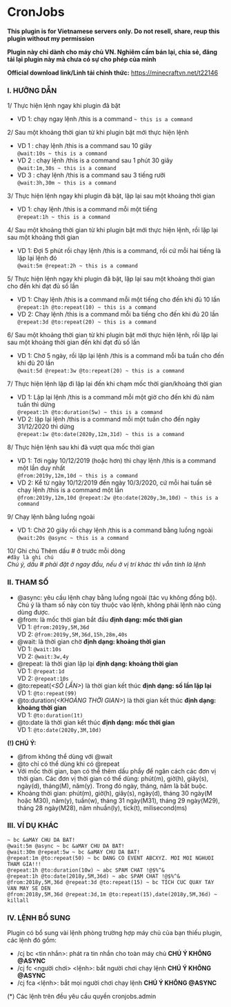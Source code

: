 # CronJobs

**This plugin is for Vietnamese servers only. Do not resell, share, reup this plugin without my permission**

**Plugin này chỉ dành cho máy chủ VN. Nghiêm cấm bán lại, chia sẻ, đăng tải lại plugin này mà chưa có sự cho phép của mình**

**Official download link/Linh tải chính thức:** https://minecraftvn.net/t22146 

### I. HƯỠNG DẪN
1/ Thực hiện lệnh ngay khi plugin đã bật
- VD 1: chạy ngay lệnh /this is a command
```~ this is a command```

2/ Sau một khoảng thời gian từ khi plugin bật mới thực hiện lệnh
- VD 1 : chạy lệnh /this is a command sau 10 giây<br>
```@wait:10s ~ this is a command```
- VD 2 : chạy lệnh /this is a command sau 1 phút 30 giây<br>
```@wait:1m,30s ~ this is a command```
- VD 3 : chạy lệnh /this is a command sau 3 tiếng rưỡi<br>
```@wait:3h,30m ~ this is a command```

3/ Thực hiện lệnh ngay khi plugin đã bật, lặp lại sau một khoảng thời gian
- VD 1: chạy lệnh /this is a command mỗi một tiếng<br>
```@repeat:1h ~ this is a command```

4/ Sau một khoảng thời gian từ khi plugin bật mới thực hiện lệnh, rồi lặp lại sau một khoảng thời gian
- VD 1: Đợi 5 phút rồi chạy lệnh /this is a command, rồi cứ mỗi hai tiếng là lặp lại lệnh đó<br>
```@wait:5m @repeat:2h ~ this is a command```

5/ Thực hiện lệnh ngay khi plugin đã bật, lặp lại sau một khoảng thời gian cho đến khi đạt đủ số lần
- VD 1: Chạy lệnh /this is a command mỗi một tiếng cho đến khi đủ 10 lần<br>
```@repeat:1h @to:repeat(10) ~ this is a command```
- VD 2: Chạy lệnh /this is a command mỗi ba tiếng cho đến khi đủ 20 lần<br>
```@repeat:3d @to:repeat(20) ~ this is a command```

6/ Sau một khoảng thời gian từ khi plugin bật mới thực hiện lệnh, rồi lặp lại sau một khoảng thời gian đến khi đạt đủ số lần
- VD 1: Chờ 5 ngày, rồi lặp lại lệnh /this is a command mỗi ba tuần cho đến khi đủ 20 lần<br>
```@wait:5d @repeat:3w @to:repeat(20) ~ this is a command```

7/ Thực hiện lệnh lặp đi lặp lại đến khi chạm mốc thời gian/khoảng thời gian
- VD 1: Lặp lại lệnh /this is a command mỗi một giờ cho đến khi đủ năm tuần thì dừng<br>
```@repeat:1h @to:duration(5w) ~ this is a command```
- VD 2: lặp lại lệnh /this is a command mỗi một tuần cho đến ngày 31/12/2020 thì dừng<br>
```@repeat:1w @to:date(2020y,12m,31d) ~ this is a command```

8/ Thực hiện lệnh sau khi đã vượt qua mốc thời gian
- VD 1: Tới ngày 10/12/2019 (hoặc hơn) thì chạy lệnh /this is a command một lần duy nhất<br>
```@from:2019y,12m,10d ~ this is a command```
- VD 2: Kể từ ngày 10/12/2019 đến ngày 10/3/2020, cứ mỗi hai tuần sẽ chạy lệnh /this is a command một lần<br>
```@from:2019y,12m,10d @repeat:2w @to:date(2020y,3m,10d) ~ this is a command```

9/ Chạy lệnh bằng luồng ngoài
- VD 1: Chờ 20 giây rồi chạy lệnh /this is a command bằng luồng ngoài<br>
```@wait:20s @async ~ this is a command```

10/ Ghi chú
Thêm dấu # ở trước mỗi dòng<br>
```#đây là ghi chú```<br>
_Chú ý, dấu # phải đặt ở ngay đầu, nếu ở vị trí khác thì vẫn tính là lệnh_

### II. THAM SỐ
- @async: yêu cầu lệnh chạy bằng luồng ngoài (tác vụ không đồng bộ). Chú ý là tham số này còn tùy thuộc vào lệnh, không phải lệnh nào cũng dùng được.
- @from: là mốc thời gian bắt đầu **định dạng: mốc thời gian**<br>
VD 1: ```@from:2019y,5M,36d```<br>
VD 2: ```@from:2019y,5M,36d,15h,28m,40s```
- @wait: là thời gian chờ **định dạng: khoảng thời gian**<br>
VD 1: ```@wait:10s```<br>
VD 2: ```@wait:3w,4y```
- @repeat: là thời gian lặp lại **định dạng: khoảng thời gian**<br>
VD 1: ```@repeat:1d```<br>
VD 2: ```@repeat:10s```
- @to:repeat(_<SỐ LẦN>_) là thời gian kết thúc **định dạng: số lần lặp lại**<br>
VD 1: ```@to:repeat(99)```
- @to:duration(_<KHOẢNG THỜI GIAN>_) là thời gian kết thúc **định dạng: khoảng thời gian**<br>
VD 1: ```@to:duration(1t)```
- @to:date là thời gian kết thúc **định dạng: mốc thời gian**<br>
VD 1: ```@to:date(2020y,3M,10d)```

**(!) CHÚ Ý:**
- @from không thể dùng với @wait
- @to chỉ có thể dùng khi có @repeat
- Với mốc thời gian, bạn có thể thêm dấu phẩy để ngăn cách các đơn vị thời gian. Các đơn vị thời gian có thể dùng: phút(m), giờ(h), giây(s), ngày(d), tháng(M), năm(y). Trong đó ngày, tháng, năm là bắt buộc.
- Khoảng thời gian: phút(m), giờ(h), giây(s), ngày(d), tháng 30 ngày(M hoặc M30), năm(y), tuần(w), tháng 31 ngày(M31), tháng 29 ngày(M29), tháng 28 ngày(M28), năm nhuần(ly), tick(t), milisecond(ms)

### III. VÍ DỤ KHÁC
```
~ bc &aMAY CHU DA BAT!
@wait:5m @async ~ bc &aMAY CHU DA BAT!
@wait:30m @repeat:5w ~ bc &aMAY CHU DA BAT!
@repeat:1m @to:repeat(50) ~ bc DANG CO EVENT ABCXYZ. MOI MOI NGHUOI THAM GIA!!!
@repeat:1h @to:duration(10w) ~ abc SPAM CHAT !@$%^&
@repeat:1h @to:date(2018y,5M,36d) ~ abc SPAM CHAT !@$%^&
@from:2018y,5M,36d @repeat:3d @to:repeat(15) ~ bc TICH CUC QUAY TAY VAN MAY SE DEN
@from:2018y,5M,36d @repeat:3d,1m @to:repeat(15),date(2018y,5M,36d) ~ killall
```

### IV. LỆNH BỔ SUNG
Plugin có bổ sung vài lệnh phòng trường hợp máy chủ của bạn thiếu plugin, các lệnh đó gồm:
- /cj bc <tin nhắn>: phát ra tin nhắn cho toàn máy chủ **CHÚ Ý KHÔNG @ASYNC**
- /cj fc <người chơi> <lệnh>: bắt người chơi chạy lệnh **CHÚ Ý KHÔNG @ASYNC**
- /cj fca <lệnh>: bắt mọi người chơi chạy lệnh **CHÚ Ý KHÔNG @ASYNC**

(*) Các lệnh trên đều yêu cầu quyền cronjobs.admin
